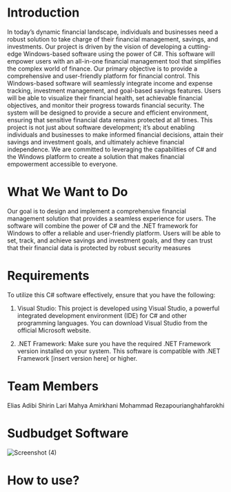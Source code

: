 # Introduction
In today’s dynamic financial landscape, individuals and businesses need a robust solution
to take charge of their financial management, savings, and investments. Our project is
driven by the vision of developing a cutting-edge Windows-based software using the power
of C#. This software will empower users with an all-in-one financial management tool
that simplifies the complex world of finance.
Our primary objective is to provide a comprehensive and user-friendly platform for
financial control. This Windows-based software will seamlessly integrate income and
expense tracking, investment management, and goal-based savings features. Users will
be able to visualize their financial health, set achievable financial objectives, and monitor
their progress towards financial security. The system will be designed to provide a secure
and efficient environment, ensuring that sensitive financial data remains protected at all
times.
This project is not just about software development; it’s about enabling individuals
and businesses to make informed financial decisions, attain their savings and investment
goals, and ultimately achieve financial independence. We are committed to leveraging the
capabilities of C# and the Windows platform to create a solution that makes financial
empowerment accessible to everyone.
# What We Want to Do
Our goal is to design and implement a comprehensive financial management solution that
provides a seamless experience for users. The software will combine the power of C# and
the .NET framework for Windows to offer a reliable and user-friendly platform. Users will
be able to set, track, and achieve savings and investment goals, and they can trust that
their financial data is protected by robust security measures

# Requirements
To utilize this C# software effectively, ensure that you have the following:

1. Visual Studio: This project is developed using Visual Studio, a powerful integrated development environment (IDE) for C# and other programming languages. You can download Visual Studio from the official Microsoft website.

2. .NET Framework: Make sure you have the required .NET Framework version installed on your system. This software is compatible with .NET Framework [insert version here] or higher.
   
# Team Members
Elias Adibi
Shirin Lari
Mahya Amirkhani
Mohammad Rezapourianghahfarokhi

# Sudbudget Software
![Screenshot (4)](https://github.com/rezapourian/studbudget/assets/84806693/3eb12ca3-f0fe-4b0f-abf0-7a50f8965378)

# How to use?

